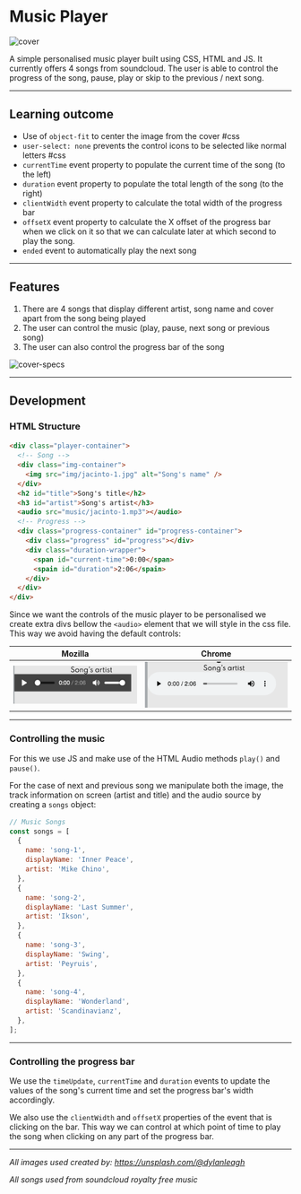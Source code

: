 # Music Player

![cover](cover.png)



A simple personalised music player built using CSS, HTML and JS. It currently offers 4 songs from soundcloud. The user is able to control the progress of the song, pause, play or skip to the previous / next song. 



---

## Learning outcome

- Use of `object-fit` to center the image from the cover #css
- `user-select: none` prevents the control icons to be selected like normal letters  #css
- `currentTime` event property to populate the current time of the song (to the left)
- `duration` event property to populate the total length of the song (to the right)
- `clientWidth` event property to calculate the total width of the progress bar
- `offsetX` event property to calculate the X offset of the progress bar when we click on it so that we can calculate later at which second to play the song.
- `ended` event to automatically play the next song

---

## Features

1. There are 4 songs that display different artist, song name and cover apart from the song being played
2. The user can control the music (play, pause, next song or previous song)
3. The user can also control the progress bar of the song

![cover-specs](cover-specs.gif)

---

## Development

### HTML Structure

```html
<div class="player-container">
  <!-- Song -->
  <div class="img-container">
    <img src="img/jacinto-1.jpg" alt="Song's name" />
  </div>
  <h2 id="title">Song's title</h2>
  <h3 id="artist">Song's artist</h3>
  <audio src="music/jacinto-1.mp3"></audio>
  <!-- Progress -->
  <div class="progress-container" id="progress-container">
    <div class="progress" id="progress"></div>
    <div class="duration-wrapper">
      <span id="current-time">0:00</span>
      <spain id="duration">2:06</spain>
    </div>
  </div>
</div>
```

Since we want the controls of the music player to be personalised we create extra divs bellow the `<audio>` element that we will style in the css file. This way we avoid having the default controls:

| Mozilla                                                 | Chrome                                                  |
| ------------------------------------------------------- | ------------------------------------------------------- |
| ![image-20201201170827013](image-20201201170827013.png) | ![image-20201201170812599](image-20201201170812599.png) |

---

### Controlling the music

For this we use JS and make use of the HTML Audio methods `play()` and  `pause()`. 

For the case of next and previous song we manipulate both the image, the track information on screen (artist and title) and the audio source by creating a `songs` object:

```js
// Music Songs
const songs = [
  {
    name: 'song-1',
    displayName: 'Inner Peace',
    artist: 'Mike Chino',
  },
  {
    name: 'song-2',
    displayName: 'Last Summer',
    artist: 'Ikson',
  },
  {
    name: 'song-3',
    displayName: 'Swing',
    artist: 'Peyruis',
  },
  {
    name: 'song-4',
    displayName: 'Wonderland',
    artist: 'Scandinavianz',
  },
];
```

---

### Controlling the progress bar

We use the `timeUpdate`, `currentTime` and `duration` events to update the values of the song's current time and set the progress bar's width accordingly.

We also use the `clientWidth` and `offsetX` properties of the event that is clicking on the bar. This way we can control at which point of time to play the song when clicking on any part of the progress bar.



---

*All images used created by: https://unsplash.com/@dylanleagh* 

*All songs used from soundcloud royalty free music* 
